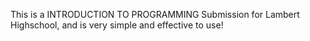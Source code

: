 This is a INTRODUCTION TO PROGRAMMING Submission for Lambert Highschool, and is very simple and effective to use!
